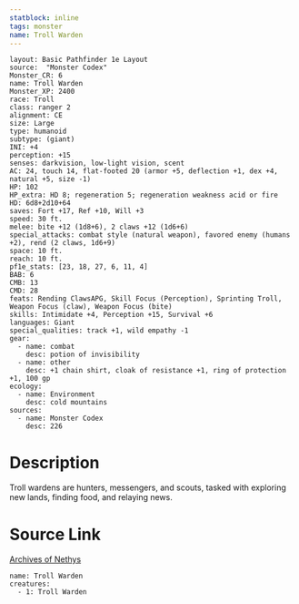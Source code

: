 ```yaml
---
statblock: inline
tags: monster
name: Troll Warden
---
```

```statblock
layout: Basic Pathfinder 1e Layout
source:  "Monster Codex"
Monster_CR: 6
name: Troll Warden
Monster_XP: 2400
race: Troll
class: ranger 2
alignment: CE
size: Large
type: humanoid
subtype: (giant)
INI: +4
perception: +15
senses: darkvision, low-light vision, scent
AC: 24, touch 14, flat-footed 20 (armor +5, deflection +1, dex +4, natural +5, size -1)
HP: 102
HP_extra: HD 8; regeneration 5; regeneration weakness acid or fire
HD: 6d8+2d10+64
saves: Fort +17, Ref +10, Will +3
speed: 30 ft.
melee: bite +12 (1d8+6), 2 claws +12 (1d6+6)
special_attacks: combat style (natural weapon), favored enemy (humans +2), rend (2 claws, 1d6+9)
space: 10 ft.
reach: 10 ft.
pf1e_stats: [23, 18, 27, 6, 11, 4]
BAB: 6
CMB: 13
CMD: 28
feats: Rending ClawsAPG, Skill Focus (Perception), Sprinting Troll, Weapon Focus (claw), Weapon Focus (bite)
skills: Intimidate +4, Perception +15, Survival +6
languages: Giant
special_qualities: track +1, wild empathy -1
gear:
  - name: combat
    desc: potion of invisibility
  - name: other
    desc: +1 chain shirt, cloak of resistance +1, ring of protection +1, 100 gp
ecology:
  - name: Environment
    desc: cold mountains
sources:
  - name: Monster Codex
    desc: 226
```
# Description
Troll wardens are hunters, messengers, and scouts, tasked with exploring new lands, finding food, and relaying news.
# Source Link
[Archives of Nethys](https://aonprd.com/MonsterDisplay.aspx?ItemName=Troll%20Warden)
```encounter-table
name: Troll Warden
creatures:
  - 1: Troll Warden
```
